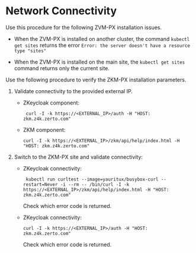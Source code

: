 # Network Connectivity

Use this procedure for the following ZVM-PX installation issues.

-   When the ZVM-PX is installed on another cluster, the command ```kubectl get sites``` returns the error ```Error: the server doesn't have a resource type "sites"```

-   When the ZVM-PX is installed on the main site, the ```kubectl get sites``` command returns only the current site.

Use the following procedure to verify the ZKM-PX installation parameters.

1.  Validate connectivity to the provided external IP.

    -  ZKeycloak component:

       ```
        curl -I -k https://<EXTERNAL_IP>/auth -H "HOST: zkm.z4k.zerto.com"    
        ```

    -  ZKM component:

        ```
        curl -I -k https://<EXTERNAL_IP>/zkm/api/help/index.html -H "HOST: zkm.z4k.zerto.com"
        ```

2.  Switch to the ZKM-PX site and validate connectivity:

    -  ZKeycloak connectivity:
          
       ```
        kubectl run curltest --image=yauritux/busybox-curl --restart=Never -i --rm -- /bin/curl -I -k https://<EXTERNAL_IP>/zkm/api/help/index.html -H "HOST: zkm.z4k.zerto.com" 
       ```

        Check which error code is returned.

    -   ZKeycloak connectivity:

        ```
        curl -I -k https://<EXTERNAL_IP>/auth -H "HOST: zkm.z4k.zerto.com"
        ```

        Check which error code is returned.


 

